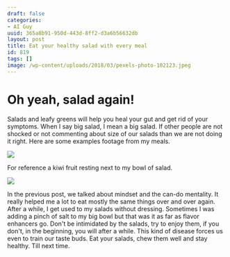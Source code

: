 ```yaml
---
draft: false
categories:
- AI Guy
uuid: 365a8b91-950d-443d-8ff2-d3a6b56632db
layout: post
title: Eat your healthy salad with every meal
id: 819
tags: []
image: /wp-content/uploads/2018/03/pexels-photo-102123.jpeg
---
```


# Oh yeah, salad again!

Salads and leafy greens will help you heal your gut and get rid of your symptoms. When
I say big salad, I mean a big salad. If other people are not shocked or
not commenting about size of our salads than we are not doing it
right. Here are some examples footage from my meals.

![](https://factastichealth.com/wp-content/uploads/2018/03/20180318_160149.jpg)

For reference a kiwi fruit resting next to my bowl of salad.

![](https://factastichealth.com/wp-content/uploads/2018/03/20180319_140646.jpg)

In the previous post, we talked about mindset and the can-do
mentality. It really helped me a lot to eat mostly the same things over
and over again. After a while, I get used to my salads without
dressing. Sometimes I was adding a pinch of salt to my big bowl but that
was it as far as flavor enhancers go. Don't be intimidated by the
salads, try to enjoy them, if you don't, in the beginning, you will
after a while. This kind of disease&nbsp;forces us even to train our
taste buds. Eat your salads, chew them well and stay healthy. Till next
time.
